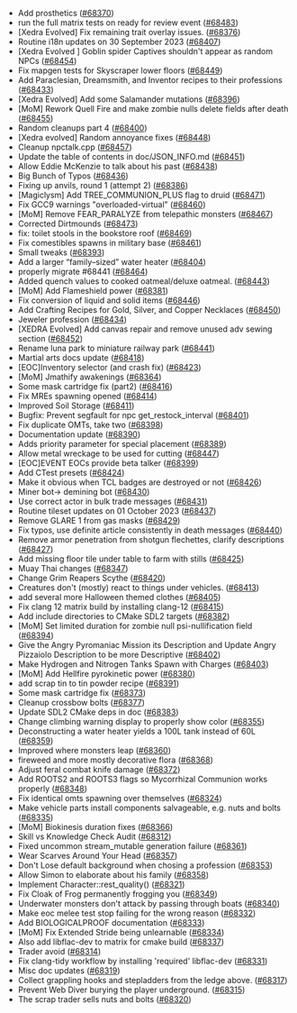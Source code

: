 * Add prosthetics ([#68370](https://github.com/CleverRaven/Cataclysm-DDA/pull/68370))
* run the full matrix tests on ready for review event ([#68483](https://github.com/CleverRaven/Cataclysm-DDA/pull/68483))
* [Xedra Evolved] Fix remaining trait overlay issues. ([#68376](https://github.com/CleverRaven/Cataclysm-DDA/pull/68376))
* Routine i18n updates on 30 September 2023 ([#68407](https://github.com/CleverRaven/Cataclysm-DDA/pull/68407))
* [Xedra Evolved ] Goblin spider Captives shouldn't appear as random NPCs ([#68454](https://github.com/CleverRaven/Cataclysm-DDA/pull/68454))
* Fix mapgen tests for Skyscraper lower floors ([#68449](https://github.com/CleverRaven/Cataclysm-DDA/pull/68449))
* Add Paraclesian, Dreamsmith, and Inventor recipes to their professions ([#68433](https://github.com/CleverRaven/Cataclysm-DDA/pull/68433))
* [Xedra Evolved] Add some Salamander mutations ([#68396](https://github.com/CleverRaven/Cataclysm-DDA/pull/68396))
* [MoM] Rework Quell Fire and make zombie nulls delete fields after death ([#68455](https://github.com/CleverRaven/Cataclysm-DDA/pull/68455))
* Random cleanups part 4 ([#68400](https://github.com/CleverRaven/Cataclysm-DDA/pull/68400))
* [Xedra evolved] Random annoyance fixes ([#68448](https://github.com/CleverRaven/Cataclysm-DDA/pull/68448))
* Cleanup npctalk.cpp ([#68457](https://github.com/CleverRaven/Cataclysm-DDA/pull/68457))
* Update the table of contents in doc/JSON_INFO.md ([#68451](https://github.com/CleverRaven/Cataclysm-DDA/pull/68451))
* Allow Eddie McKenzie to talk about his past  ([#68438](https://github.com/CleverRaven/Cataclysm-DDA/pull/68438))
* Big Bunch of Typos ([#68436](https://github.com/CleverRaven/Cataclysm-DDA/pull/68436))
* Fixing up anvils, round 1 (attempt 2) ([#68386](https://github.com/CleverRaven/Cataclysm-DDA/pull/68386))
* [Magiclysm] Add TREE_COMMUNION_PLUS flag to druid ([#68471](https://github.com/CleverRaven/Cataclysm-DDA/pull/68471))
* Fix GCC9 warnings "overloaded-virtual" ([#68460](https://github.com/CleverRaven/Cataclysm-DDA/pull/68460))
* [MoM] Remove FEAR_PARALYZE from telepathic monsters ([#68467](https://github.com/CleverRaven/Cataclysm-DDA/pull/68467))
* Corrected Dirtmounds ([#68473](https://github.com/CleverRaven/Cataclysm-DDA/pull/68473))
* fix: toilet stools in the bookstore roof ([#68469](https://github.com/CleverRaven/Cataclysm-DDA/pull/68469))
* Fix comestibles spawns in military base ([#68461](https://github.com/CleverRaven/Cataclysm-DDA/pull/68461))
* Small tweaks ([#68393](https://github.com/CleverRaven/Cataclysm-DDA/pull/68393))
* Add a larger “family–sized” water heater ([#68404](https://github.com/CleverRaven/Cataclysm-DDA/pull/68404))
* properly migrate #68441 ([#68464](https://github.com/CleverRaven/Cataclysm-DDA/pull/68464))
* Added quench values to cooked oatmeal/deluxe oatmeal. ([#68443](https://github.com/CleverRaven/Cataclysm-DDA/pull/68443))
* [MoM] Add Flameshield power ([#68381](https://github.com/CleverRaven/Cataclysm-DDA/pull/68381))
* Fix conversion of liquid and solid items ([#68446](https://github.com/CleverRaven/Cataclysm-DDA/pull/68446))
* Add Crafting Recipes for Gold, Silver, and Copper Necklaces ([#68450](https://github.com/CleverRaven/Cataclysm-DDA/pull/68450))
* Jeweler profession ([#68434](https://github.com/CleverRaven/Cataclysm-DDA/pull/68434))
* [XEDRA Evolved] Add canvas repair and remove unused adv sewing section ([#68452](https://github.com/CleverRaven/Cataclysm-DDA/pull/68452))
* Rename luna park to miniature railway park ([#68441](https://github.com/CleverRaven/Cataclysm-DDA/pull/68441))
* Martial arts docs update ([#68418](https://github.com/CleverRaven/Cataclysm-DDA/pull/68418))
* [EOC]Inventory selector (and crash fix) ([#68423](https://github.com/CleverRaven/Cataclysm-DDA/pull/68423))
* [MoM] Jmathify awakenings ([#68364](https://github.com/CleverRaven/Cataclysm-DDA/pull/68364))
* Some mask cartridge fix (part2) ([#68416](https://github.com/CleverRaven/Cataclysm-DDA/pull/68416))
* Fix MREs spawning opened ([#68414](https://github.com/CleverRaven/Cataclysm-DDA/pull/68414))
* Improved Soil Storage ([#68411](https://github.com/CleverRaven/Cataclysm-DDA/pull/68411))
* Bugfix: Prevent segfault for npc get_restock_interval ([#68401](https://github.com/CleverRaven/Cataclysm-DDA/pull/68401))
* Fix duplicate OMTs, take two ([#68398](https://github.com/CleverRaven/Cataclysm-DDA/pull/68398))
* Documentation update ([#68390](https://github.com/CleverRaven/Cataclysm-DDA/pull/68390))
* Adds priority parameter for special placement ([#68389](https://github.com/CleverRaven/Cataclysm-DDA/pull/68389))
* Allow metal wreckage to be used for cutting ([#68447](https://github.com/CleverRaven/Cataclysm-DDA/pull/68447))
* [EOC]EVENT EOCs provide beta talker ([#68399](https://github.com/CleverRaven/Cataclysm-DDA/pull/68399))
* Add CTest presets ([#68424](https://github.com/CleverRaven/Cataclysm-DDA/pull/68424))
* Make it obvious when TCL badges are destroyed or not ([#68426](https://github.com/CleverRaven/Cataclysm-DDA/pull/68426))
* Miner bot-> demining bot ([#68430](https://github.com/CleverRaven/Cataclysm-DDA/pull/68430))
* Use correct actor in bulk trade messages ([#68431](https://github.com/CleverRaven/Cataclysm-DDA/pull/68431))
* Routine tileset updates on 01 October 2023 ([#68437](https://github.com/CleverRaven/Cataclysm-DDA/pull/68437))
* Remove GLARE 1 from gas masks ([#68429](https://github.com/CleverRaven/Cataclysm-DDA/pull/68429))
* Fix typos, use definite article consistently in death messages ([#68440](https://github.com/CleverRaven/Cataclysm-DDA/pull/68440))
* Remove armor penetration from shotgun flechettes, clarify descriptions ([#68427](https://github.com/CleverRaven/Cataclysm-DDA/pull/68427))
* Add missing floor tile under table to farm with stills ([#68425](https://github.com/CleverRaven/Cataclysm-DDA/pull/68425))
* Muay Thai changes ([#68347](https://github.com/CleverRaven/Cataclysm-DDA/pull/68347))
* Change Grim Reapers Scythe ([#68420](https://github.com/CleverRaven/Cataclysm-DDA/pull/68420))
* Creatures don't (mostly) react to things under vehicles. ([#68413](https://github.com/CleverRaven/Cataclysm-DDA/pull/68413))
* add several more Halloween themed clothes ([#68405](https://github.com/CleverRaven/Cataclysm-DDA/pull/68405))
* Fix clang 12 matrix build by installing clang-12 ([#68415](https://github.com/CleverRaven/Cataclysm-DDA/pull/68415))
* Add include directories to CMake SDL2 targets ([#68382](https://github.com/CleverRaven/Cataclysm-DDA/pull/68382))
* [MoM] Set limited duration for zombie null psi-nullification field ([#68394](https://github.com/CleverRaven/Cataclysm-DDA/pull/68394))
* Give the Angry Pyromaniac Mission its Description and Update Angry Pizzaiolo Description to be more Descriptive ([#68402](https://github.com/CleverRaven/Cataclysm-DDA/pull/68402))
* Make Hydrogen and Nitrogen Tanks Spawn with Charges ([#68403](https://github.com/CleverRaven/Cataclysm-DDA/pull/68403))
* [MoM] Add Hellfire pyrokinetic power ([#68380](https://github.com/CleverRaven/Cataclysm-DDA/pull/68380))
* add scrap tin to tin powder recipe ([#68391](https://github.com/CleverRaven/Cataclysm-DDA/pull/68391))
* Some mask cartridge fix ([#68373](https://github.com/CleverRaven/Cataclysm-DDA/pull/68373))
* Cleanup crossbow bolts ([#68377](https://github.com/CleverRaven/Cataclysm-DDA/pull/68377))
* Update SDL2 CMake deps in doc ([#68383](https://github.com/CleverRaven/Cataclysm-DDA/pull/68383))
* Change climbing warning display to properly show color ([#68355](https://github.com/CleverRaven/Cataclysm-DDA/pull/68355))
* Deconstructing a water heater yields a 100L tank instead of 60L ([#68359](https://github.com/CleverRaven/Cataclysm-DDA/pull/68359))
* Improved where monsters leap ([#68360](https://github.com/CleverRaven/Cataclysm-DDA/pull/68360))
* fireweed and more mostly decorative flora ([#68368](https://github.com/CleverRaven/Cataclysm-DDA/pull/68368))
* Adjust feral combat knife damage ([#68372](https://github.com/CleverRaven/Cataclysm-DDA/pull/68372))
* Add ROOTS2 and ROOTS3 flags so Mycorrhizal Communion works properly ([#68348](https://github.com/CleverRaven/Cataclysm-DDA/pull/68348))
* Fix identical omts spawning over themselves ([#68324](https://github.com/CleverRaven/Cataclysm-DDA/pull/68324))
* Make vehicle parts install components salvageable, e.g. nuts and bolts ([#68335](https://github.com/CleverRaven/Cataclysm-DDA/pull/68335))
* [MoM] Biokinesis duration fixes ([#68366](https://github.com/CleverRaven/Cataclysm-DDA/pull/68366))
* Skill vs Knowledge Check Audit ([#68312](https://github.com/CleverRaven/Cataclysm-DDA/pull/68312))
* Fixed uncommon stream_mutable generation failure ([#68361](https://github.com/CleverRaven/Cataclysm-DDA/pull/68361))
* Wear Scarves Around Your Head ([#68357](https://github.com/CleverRaven/Cataclysm-DDA/pull/68357))
* Don't Lose default background when chosing a profession ([#68353](https://github.com/CleverRaven/Cataclysm-DDA/pull/68353))
* Allow Simon to elaborate about his family ([#68358](https://github.com/CleverRaven/Cataclysm-DDA/pull/68358))
* Implement Character::rest_quality() ([#68321](https://github.com/CleverRaven/Cataclysm-DDA/pull/68321))
* Fix Cloak of Frog permanently frogging you ([#68349](https://github.com/CleverRaven/Cataclysm-DDA/pull/68349))
* Underwater monsters don't attack by passing through boats ([#68340](https://github.com/CleverRaven/Cataclysm-DDA/pull/68340))
* Make eoc melee test stop failing for the wrong reason ([#68332](https://github.com/CleverRaven/Cataclysm-DDA/pull/68332))
* Add BIOLOGICALPROOF documentation ([#68333](https://github.com/CleverRaven/Cataclysm-DDA/pull/68333))
* [MoM] Fix Extended Stride being unlearnable ([#68334](https://github.com/CleverRaven/Cataclysm-DDA/pull/68334))
* Also add libflac-dev to matrix for cmake build ([#68337](https://github.com/CleverRaven/Cataclysm-DDA/pull/68337))
* Trader avoid ([#68314](https://github.com/CleverRaven/Cataclysm-DDA/pull/68314))
* Fix clang-tidy workflow by installing 'required' libflac-dev ([#68331](https://github.com/CleverRaven/Cataclysm-DDA/pull/68331))
* Misc doc updates ([#68319](https://github.com/CleverRaven/Cataclysm-DDA/pull/68319))
* Collect grappling hooks and stepladders from the ledge above. ([#68317](https://github.com/CleverRaven/Cataclysm-DDA/pull/68317))
* Prevent Web Diver burying the player underground. ([#68315](https://github.com/CleverRaven/Cataclysm-DDA/pull/68315))
* The scrap trader sells nuts and bolts ([#68320](https://github.com/CleverRaven/Cataclysm-DDA/pull/68320))
